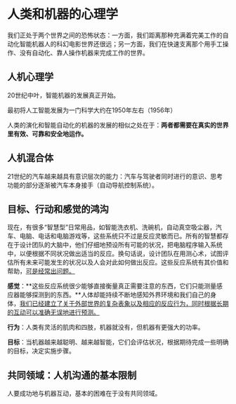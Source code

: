 # 人类和机器的心理学

我们正处于两个世界之间的恐怖状态：一方面，我们距离那种充满着完美工作的自动化智能机器人的科幻电影世界还很远；另一方面，我们在快速支离那个用手工操作、没有自动化、靠人操作机器来完成工作的世界。

## 人机心理学

20世纪中叶，智能机器的发展真正开始。

最初将人工智能发展为一门科学大约在1950年左右（1956年）

人类的演化和智能自动化的机器的发展的相似之处在于：**两者都需要在真实的世界里有效、可靠和安全地运作。**

## 人机混合体

21世纪的汽车越来越具有意识层次的能力：汽车与驾驶者同时进行的意识、思考功能的部分逐渐被汽车本身接手（自动导航控制系统）。

## 目标、行动和感觉的鸿沟

现在，有很多“智慧型”日常用品，如智能洗衣机、洗碗机，自动真空吸尘器，汽车、电脑、电话和电脑游戏等，这些系统只不过是反应灵敏而已。所有的智慧都存在于设计团队的大脑中，他们仔细地预设所有可能的状况，把电脑程序输入系统中，以便根据不同状况做出适当的反应。换句话说，设计团队在用测心术，试图评估所有未来可能发生的状况以及人会对此如何做出反应。这些反应系统有其价值和帮助，<u>可是经常出问题。</u>

**感觉**：**这些反应系统很少能够直接衡量真正需要注意的东西，它们只能测量感应器能够探测到的东西。**人体却能持续不断地感知外界环境和我们自己的身体，<u>我们已经建立了关于外部世界的复杂表象以及相应的反应行为，同时根据长期的互动可以准确无误地进行预测。</u>

**行为**：人类有灵活的肌肉和四肢，机器就没有，但机器有更强大的功率。

**目标**：当机器越来越聪明、越来越智能，它们会评估状况，根据期待完成一些明确的目标，决定实施步骤。

## 共同领域：人机沟通的基本限制

人要成功地与机器互动，基本的困难在于没有共同领域。

